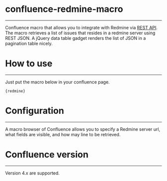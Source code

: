 # confluence-redmine-macro
-------

Confluence macro that allows you to integrate with Redmine via [REST API].
The macro retrieves a list of issues that resides in a redmine server using REST JSON.
A jQuery data table gadget renders the list of JSON in a pagination table nicely.

# How to use
------

Just put the macro below in your confluence page.

`
{redmine}
`

# Configuration
-------

A macro browser of Confluence allows you to specify a Redmine server url, 
what fields are visible, and how may line to be retrieved.

# Confluence version
-------

Version 4.x are supported.



[REST API]:http://www.redmine.org/projects/redmine/wiki/Rest_api